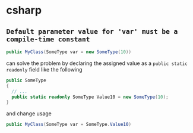 # csharp

## `Default parameter value for 'var' must be a compile-time constant`

```csharp
public MyClass(SomeType var = new SomeType(10))
```

can solve the problem by declaring the assigned value as a `public static readonly` field like the following

```csharp
public SomeType
{
  // ...
  public static readonly SomeType Value10 = new SomeType(10);
}
```

and change usage

```csharp
public MyClass(SomeType var = SomeType.Value10)
```
